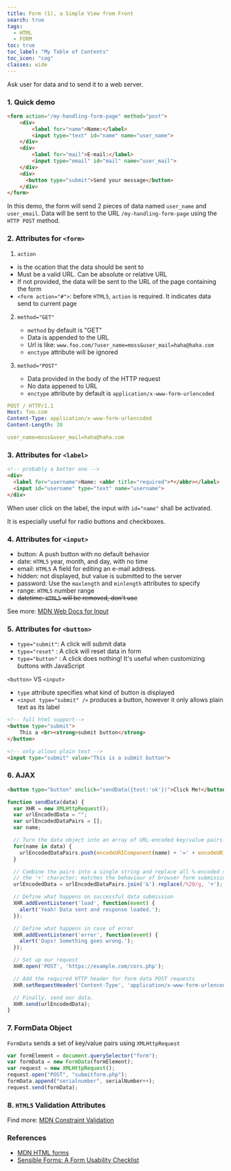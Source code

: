 ```yaml
---
title: Form (1), a Simple View from Front
search: true
tags: 
  - HTML
  - FORM
toc: true
toc_label: "My Table of Contents"
toc_icon: "cog"
classes: wide
---
```


 Ask user for data and to send it to a web server.

### 1. Quick demo

```html
<form action="/my-handling-form-page" method="post">
    <div>
        <label for="name">Name:</label>
        <input type="text" id="name" name="user_name">
    </div>
    <div>
        <label for="mail">E-mail:</label>
        <input type="email" id="mail" name="user_mail">
    </div>
    <div>
      <button type="submit">Send your message</button>
    </div>
</form>
```

In this demo, the form will send 2 pieces of data named `user_name` and `user_email`. Data will be sent to the URL `/my-handling-form-page` using the `HTTP POST` method.

### 2. Attributes for `<form>`

1. `action` 
  - is the ocation that the data should be sent to
  - Must be a valid URL. Can be absolute or relative URL
  - If not provided, the data will be sent to the URL of the page containing the form
  - `<form action="#">`: before `HTML5`, `action` is required. It indicates data send to current page

2. `method="GET"` 
    - `method` by default is "GET"
    - Data is appended to the URL 
    - Url is like: `www.foo.com/?user_name=moss&user_mail=haha@haha.com`
    - `enctype` attribute will be ignored
  
3. `method="POST"` 
    - Data provided in the body of the HTTP request 
    - No data appened to URL
    - `enctype` attribute by default is `application/x-www-form-urlencoded`
  
```yaml
POST / HTTP/1.1
Host: foo.com
Content-Type: application/x-www-form-urlencoded
Content-Length: 38

user_name=moss&user_mail=haha@haha.com
```    
### 3. Attributes for `<label>` 

```html
<!-- probably a better one -->
<div>
  <label for="username">Name: <abbr title="required">*</abbr></label>
  <input id="username" type="text" name="username">
</div>
```
When user click on the label, the input with `id="name"` shall be activated.

It is especially useful for radio buttons and checkboxes.

### 4. Attributes for `<input>`

- button: A push button with no default behavior
- date: `HTML5` year, month, and day, with no time
- email: `HTML5` A field for editing an e-mail address.
- hidden: not displayed, but value is submitted to the server
- password: Use the `maxlength` and `minlength` attributes to specify
- range: `HTML5` number range
- ~~datetime: `HTML5` will be removed, don't use~~

See more: [MDN Web Docs for Input](https://developer.mozilla.org/en-US/docs/Web/HTML/Element/input)

### 5. Attributes for `<button>`

- `type="submit"`: A click will submit data
- `type="reset"` : A click will reset data in form
- `type="button"` : A click does nothing! It's useful when customizing buttons with JavaScript

`<button>` VS `<input>`
- `type` attribute specifies what kind of button is displayed
- `<input type="submit" />` produces a button, however it only allows plain text as its label

```html
<!-- full html support-->
<button type="submit">
    This a <br><strong>submit button</strong>
</button>

<!-- only allows plain text -->
<input type="submit" value="This is a submit button">
```

### 6. AJAX

```html
<button type="button" onclick="sendData({test:'ok'})">Click Me!</button>
```

```javascript
function sendData(data) {
  var XHR = new XMLHttpRequest();
  var urlEncodedData = "";
  var urlEncodedDataPairs = [];
  var name;

  // Turn the data object into an array of URL-encoded key/value pairs.
  for(name in data) {
    urlEncodedDataPairs.push(encodeURIComponent(name) + '=' + encodeURIComponent(data[name]));
  }

  // Combine the pairs into a single string and replace all %-encoded spaces to 
  // the '+' character; matches the behaviour of browser form submissions.
  urlEncodedData = urlEncodedDataPairs.join('&').replace(/%20/g, '+');

  // Define what happens on successful data submission
  XHR.addEventListener('load', function(event) {
    alert('Yeah! Data sent and response loaded.');
  });

  // Define what happens in case of error
  XHR.addEventListener('error', function(event) {
    alert('Oups! Something goes wrong.');
  });

  // Set up our request
  XHR.open('POST', 'https://example.com/cors.php');

  // Add the required HTTP header for form data POST requests
  XHR.setRequestHeader('Content-Type', 'application/x-www-form-urlencoded');

  // Finally, send our data.
  XHR.send(urlEncodedData);
}
```

### 7. FormData Object

`FormData` sends a set of key/value pairs using `XMLHttpRequest`

```javascript
var formElement = document.querySelector("form");
var formData = new FormData(formElement);
var request = new XMLHttpRequest();
request.open("POST", "submitform.php");
formData.append("serialnumber", serialNumber++);
request.send(formData);
```
### 8.  `HTML5` Validation Attributes 





Find more: [MDN Constraint Validation](https://developer.mozilla.org/en-US/docs/Web/Guide/HTML/HTML5/Constraint_validation)
### References
- [MDN HTML forms](https://developer.mozilla.org/en-US/docs/Learn/HTML/Forms)
- [Sensible Forms: A Form Usability Checklist](http://alistapart.com/article/sensibleforms)